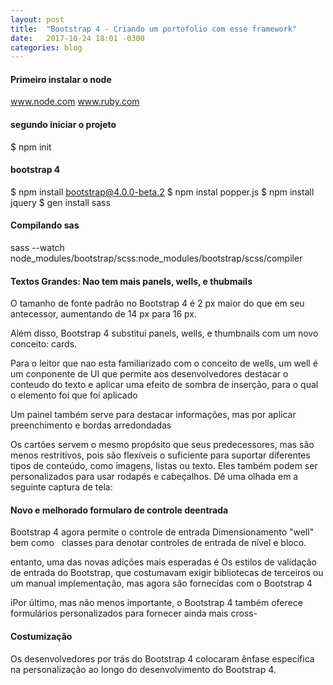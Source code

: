 ```yaml
---
layout: post
title:  "Bootstrap 4 - Criando um portofolio com esse framework"
date:   2017-10-24 18:01 -0300
categories: blog
---
```

#### Primeiro instalar o node
www.node.com
www.ruby.com

#### segundo iniciar o projeto
$ npm init

#### bootstrap 4
$ npm install bootstrap@4.0.0-beta.2
$ npm instal popper.js
$ npm install jquery
$ 
gen install sass

#### Compilando sas
sass --watch node_modules/bootstrap/scss:node_modules/bootstrap/scss/compiler


#### Textos Grandes: Nao tem mais panels, wells, e thubmails


O tamanho de fonte padrão no Bootstrap 4 é 2 px maior do que em seu antecessor, aumentando de 14 px para 16 px.


Além disso, Bootstrap 4 substitui panels, wells, e thumbnails com um novo conceito: cards.

Para o leitor que nao esta familiarizado com o conceito de  wells, um well é um conponente de  UI
que permite aos desenvolvedores destacar o conteudo do texto e aplicar uma efeito de sombra de inserção, para o qual
o elemento foi que foi aplicado



Um painel também serve para destacar informações, mas por aplicar preenchimento e bordas arredondadas


Os cartões servem o mesmo propósito que seus predecessores, mas são
menos restritivos, pois são flexíveis o suficiente para suportar diferentes tipos de conteúdo, como
imagens, listas ou texto. Eles também podem ser personalizados para usar rodapés e cabeçalhos. Dê uma olhada em
a seguinte captura de tela:



#### Novo e melhorado formularo de controle deentrada



 Bootstrap 4 agora permite o controle de entrada
 Dimensionamento "well"  bem como
   classes para denotar controles de entrada de nível e bloco.




  entanto, uma das novas adições mais esperadas é
  Os estilos de validação de entrada do Bootstrap, que costumavam exigir bibliotecas de terceiros ou um manual
  implementação, mas agora são fornecidas com o Bootstrap 4

  iPor último, mas não menos importante, o Bootstrap 4 também oferece formulários personalizados para fornecer ainda mais cross-


  #### Costumização
  Os desenvolvedores por trás do Bootstrap 4 colocaram ênfase específica na personalização
  ao longo do desenvolvimento do Bootstrap 4.



